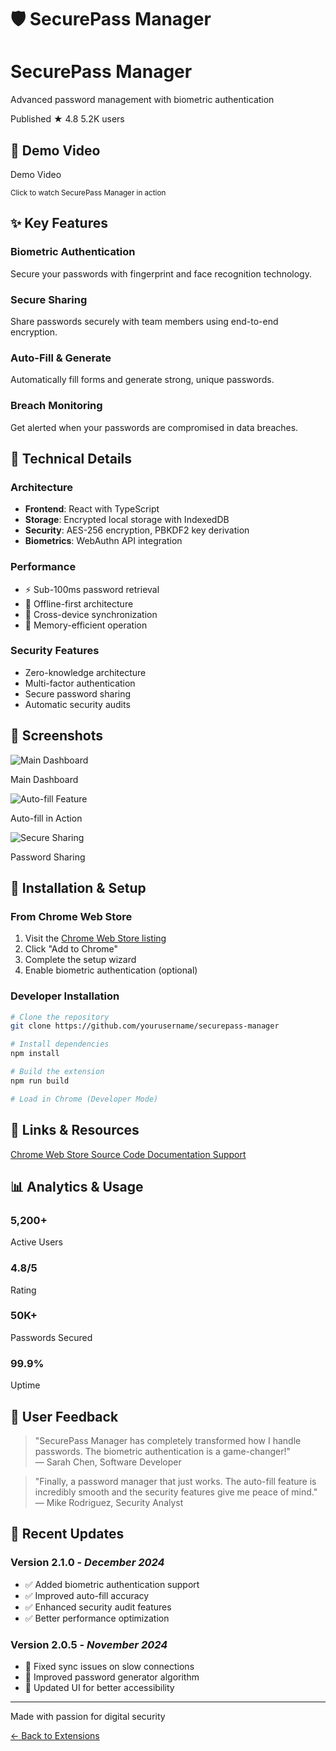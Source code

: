 # 🛡️ SecurePass Manager

<div class="extension-hero">
  <div class="extension-meta">
    <div class="extension-icon large">
      <i class="fas fa-shield-alt"></i>
    </div>
    <div class="extension-info">
      <h1>SecurePass Manager</h1>
      <p class="tagline">Advanced password management with biometric authentication</p>
      <div class="status-badges">
        <span class="badge published">Published</span>
        <span class="badge rating">★ 4.8</span>
        <span class="badge users">5.2K users</span>
      </div>
    </div>
  </div>
</div>

## 🎥 Demo Video

<div class="video-container">
  <div class="video-placeholder">
    <i class="fas fa-play-circle"></i>
    <p>Demo Video</p>
    <small>Click to watch SecurePass Manager in action</small>
  </div>
  <!-- Replace with actual video embed when available -->
  <!-- 
  <iframe width="100%" height="400" 
          src="https://www.youtube.com/embed/YOUR_VIDEO_ID" 
          frameborder="0" 
          allowfullscreen>
  </iframe>
  -->
</div>

## ✨ Key Features

<div class="features-grid">
  <div class="feature-card">
    <div class="feature-icon">
      <i class="fas fa-fingerprint"></i>
    </div>
    <h3>Biometric Authentication</h3>
    <p>Secure your passwords with fingerprint and face recognition technology.</p>
  </div>
  
  <div class="feature-card">
    <div class="feature-icon">
      <i class="fas fa-share-alt"></i>
    </div>
    <h3>Secure Sharing</h3>
    <p>Share passwords securely with team members using end-to-end encryption.</p>
  </div>
  
  <div class="feature-card">
    <div class="feature-icon">
      <i class="fas fa-magic"></i>
    </div>
    <h3>Auto-Fill & Generate</h3>
    <p>Automatically fill forms and generate strong, unique passwords.</p>
  </div>
  
  <div class="feature-card">
    <div class="feature-icon">
      <i class="fas fa-shield-virus"></i>
    </div>
    <h3>Breach Monitoring</h3>
    <p>Get alerted when your passwords are compromised in data breaches.</p>
  </div>
</div>

## 🔧 Technical Details

### **Architecture**
- **Frontend**: React with TypeScript
- **Storage**: Encrypted local storage with IndexedDB
- **Security**: AES-256 encryption, PBKDF2 key derivation
- **Biometrics**: WebAuthn API integration

### **Performance**
- ⚡ Sub-100ms password retrieval
- 🔄 Offline-first architecture
- 📱 Cross-device synchronization
- 🎯 Memory-efficient operation

### **Security Features**
- Zero-knowledge architecture
- Multi-factor authentication
- Secure password sharing
- Automatic security audits

## 📸 Screenshots

<div class="screenshots-grid">
  <div class="screenshot">
    <img src="../media/securepass-main.png" alt="Main Dashboard" />
    <p>Main Dashboard</p>
  </div>
  <div class="screenshot">
    <img src="../media/securepass-autofill.png" alt="Auto-fill Feature" />
    <p>Auto-fill in Action</p>
  </div>
  <div class="screenshot">
    <img src="../media/securepass-sharing.png" alt="Secure Sharing" />
    <p>Password Sharing</p>
  </div>
</div>

## 🚀 Installation & Setup

### **From Chrome Web Store**
1. Visit the [Chrome Web Store listing](https://chrome.google.com/webstore)
2. Click "Add to Chrome"
3. Complete the setup wizard
4. Enable biometric authentication (optional)

### **Developer Installation**
```bash
# Clone the repository
git clone https://github.com/yourusername/securepass-manager

# Install dependencies
npm install

# Build the extension
npm run build

# Load in Chrome (Developer Mode)
```

## 🔗 Links & Resources

<div class="resource-links">
  <a href="#" class="resource-link chrome-store">
    <i class="fab fa-chrome"></i>
    <span>Chrome Web Store</span>
  </a>
  
  <a href="#" class="resource-link github">
    <i class="fab fa-github"></i>
    <span>Source Code</span>
  </a>
  
  <a href="#" class="resource-link docs">
    <i class="fas fa-book"></i>
    <span>Documentation</span>
  </a>
  
  <a href="#" class="resource-link support">
    <i class="fas fa-life-ring"></i>
    <span>Support</span>
  </a>
</div>

## 📊 Analytics & Usage

<div class="stats-container">
  <div class="stat-item">
    <h3>5,200+</h3>
    <p>Active Users</p>
  </div>
  <div class="stat-item">
    <h3>4.8/5</h3>
    <p>Rating</p>
  </div>
  <div class="stat-item">
    <h3>50K+</h3>
    <p>Passwords Secured</p>
  </div>
  <div class="stat-item">
    <h3>99.9%</h3>
    <p>Uptime</p>
  </div>
</div>

## 💬 User Feedback

<div class="testimonials">
  <blockquote>
    "SecurePass Manager has completely transformed how I handle passwords. The biometric authentication is a game-changer!"
    <footer>— Sarah Chen, Software Developer</footer>
  </blockquote>
  
  <blockquote>
    "Finally, a password manager that just works. The auto-fill feature is incredibly smooth and the security features give me peace of mind."
    <footer>— Mike Rodriguez, Security Analyst</footer>
  </blockquote>
</div>

## 🔄 Recent Updates

### **Version 2.1.0** - *December 2024*
- ✅ Added biometric authentication support
- ✅ Improved auto-fill accuracy
- ✅ Enhanced security audit features
- ✅ Better performance optimization

### **Version 2.0.5** - *November 2024*
- 🐛 Fixed sync issues on slow connections
- 🔧 Improved password generator algorithm
- 🎨 Updated UI for better accessibility

---

<div class="extension-footer">
  <p>
    <i class="fas fa-heart text-red-500"></i> 
    Made with passion for digital security
  </p>
  <p>
    <a href="/">← Back to Extensions</a>
  </p>
</div> 